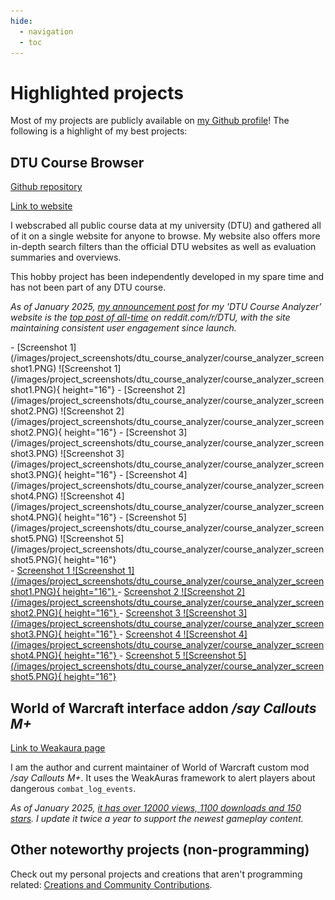 ```yaml
---
hide:
  - navigation
  - toc
---
```


# Highlighted projects

Most of my projects are publicly available on [my Github profile](https://github.com/JonatanRasmussen)! The following is a highlight of my best projects:

## DTU Course Browser

[Github repository](https://github.com/JonatanRasmussen/dtu-course-browser)

[Link to website](https://dtucourseanalyzer.pythonanywhere.com/)

I webscrabed all public course data at my university (DTU) and gathered all of it on a single website for anyone to browse. My website also offers more in-depth search filters than the official DTU websites as well as evaluation summaries and overviews.

This hobby project has been independently developed in my spare time and has not been part of any DTU course.

*As of January 2025, [my announcement post](https://www.reddit.com/r/DTU/comments/1eb9rgv/im_launching_my_dtu_course_analyzer_website_a/) for my 'DTU Course Analyzer' website is the [top post of all-time](https://www.reddit.com/r/DTU/top/?sort=top&t=all) on reddit.com/r/DTU, with the site maintaining consistent user engagement since launch.*

<div class="grid cards" style="grid-template-columns: repeat(5, 1fr);" markdown>
- [Screenshot 1](/images/project_screenshots/dtu_course_analyzer/course_analyzer_screenshot1.PNG)
  ![Screenshot 1](/images/project_screenshots/dtu_course_analyzer/course_analyzer_screenshot1.PNG){ height="16"}
- [Screenshot 2](/images/project_screenshots/dtu_course_analyzer/course_analyzer_screenshot2.PNG)
  ![Screenshot 2](/images/project_screenshots/dtu_course_analyzer/course_analyzer_screenshot2.PNG){ height="16"}
- [Screenshot 3](/images/project_screenshots/dtu_course_analyzer/course_analyzer_screenshot3.PNG)
  ![Screenshot 3](/images/project_screenshots/dtu_course_analyzer/course_analyzer_screenshot3.PNG){ height="16"}
- [Screenshot 4](/images/project_screenshots/dtu_course_analyzer/course_analyzer_screenshot4.PNG)
  ![Screenshot 4](/images/project_screenshots/dtu_course_analyzer/course_analyzer_screenshot4.PNG){ height="16"}
- [Screenshot 5](/images/project_screenshots/dtu_course_analyzer/course_analyzer_screenshot5.PNG)
  ![Screenshot 5](/images/project_screenshots/dtu_course_analyzer/course_analyzer_screenshot5.PNG){ height="16"}
</div>

<div class="grid cards" style="grid-template-columns: repeat(5, 1fr);" markdown>
- <a href="/images/project_screenshots/dtu_course_analyzer/course_analyzer_screenshot1.PNG" data-gallery>
    Screenshot 1
    ![Screenshot 1](/images/project_screenshots/dtu_course_analyzer/course_analyzer_screenshot1.PNG){ height="16"}
  </a>
- <a href="/images/project_screenshots/dtu_course_analyzer/course_analyzer_screenshot2.PNG" data-gallery>
    Screenshot 2
    ![Screenshot 2](/images/project_screenshots/dtu_course_analyzer/course_analyzer_screenshot2.PNG){ height="16"}
  </a>
- <a href="/images/project_screenshots/dtu_course_analyzer/course_analyzer_screenshot3.PNG" data-gallery>
    Screenshot 3
    ![Screenshot 3](/images/project_screenshots/dtu_course_analyzer/course_analyzer_screenshot3.PNG){ height="16"}
  </a>
- <a href="/images/project_screenshots/dtu_course_analyzer/course_analyzer_screenshot4.PNG" data-gallery>
    Screenshot 4
    ![Screenshot 4](/images/project_screenshots/dtu_course_analyzer/course_analyzer_screenshot4.PNG){ height="16"}
  </a>
- <a href="/images/project_screenshots/dtu_course_analyzer/course_analyzer_screenshot5.PNG" data-gallery>
    Screenshot 5
    ![Screenshot 5](/images/project_screenshots/dtu_course_analyzer/course_analyzer_screenshot5.PNG){ height="16"}
  </a>
</div>

## World of Warcraft interface addon */say Callouts M+*

[Link to Weakaura page](https://wago.io/6CDe7U7t6)

I am the author and current maintainer of World of Warcraft custom mod */say Callouts M+*. It uses the WeakAuras framework to alert players about dangerous `combat_log_events`.

*As of January 2025, [it has over 12000 views, 1100 downloads and 150 stars](https://wago.io/6CDe7U7t6). I update it twice a year to support the newest gameplay content.*


## Other noteworthy projects (non-programming)

Check out my personal projects and creations that aren't programming related: [Creations and Community Contributions](projects_other.md).
